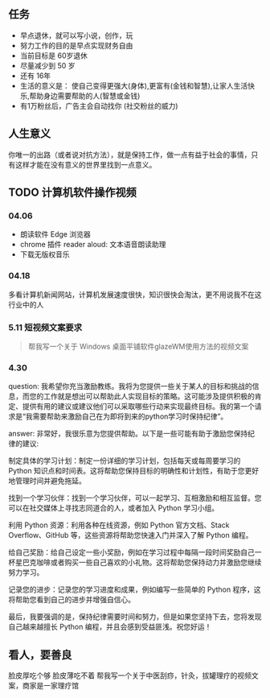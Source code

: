 


## 任务 

- 早点退休，就可以写小说，创作，玩
- 努力工作的目的是早点实现财务自由
- 当前目标是 60岁退休
- 尽量减少到 50 岁
- 还有 16年
- 生活的意义是： 使自己变得更强大(身体),更富有(金钱和智慧),让家人生活快乐,帮助身边需要帮助的人(智慧或金钱) 
- 有1万粉丝后，广告主会自动找你 (社交粉丝的威力)

## 人生意义

你唯一的出路（或者说对抗方法），就是保持工作，做一点有益于社会的事情，只有这样才能在没有意义的世界里找到一点意义。

## TODO 计算机软件操作视频
### 04.06

- 朗读软件  Edge 浏览器 
-  chrome 插件 reader aloud: 文本语音朗读助理
- 下载无版权音乐


### 04.18

多看计算机新闻网站，计算机发展速度很快，知识很快会淘汰，更不用说我不在这行业中的人


### 5.11 短视频文案要求

>帮我写一个关于 Windows 桌面平铺软件glazeWM使用方法的视频文案


### 4.30

question:
我希望你充当激励教练。我将为您提供一些关于某人的目标和挑战的信息，而您的工作就是想出可以帮助此人实现目标的策略。这可能涉及提供积极的肯定、提供有用的建议或建议他们可以采取哪些行动来实现最终目标。我的第一个请求是“我需要帮助来激励自己在为即将到来的python学习时保持纪律”。


answer:
非常好，我很乐意为您提供帮助。以下是一些可能有助于激励您保持纪律的建议:

制定具体的学习计划：制定一份详细的学习计划，包括每天或每周要学习的 Python 知识点和时间表。这将帮助您保持目标的明确性和计划性，有助于您更好地管理时间并避免拖延。

找到一个学习伙伴：找到一个学习伙伴，可以一起学习、互相激励和相互监督。您可以在社交媒体上寻找志同道合的人，或者加入 Python 学习小组。

利用 Python 资源：利用各种在线资源，例如 Python 官方文档、Stack Overflow、GitHub 等，这些资源将帮助您快速入门并深入了解 Python 编程。

给自己奖励：给自己设定一些小奖励，例如在学习过程中每隔一段时间奖励自己一杯星巴克咖啡或者购买一些自己喜欢的小礼物。这将帮助您保持动力并激励您继续努力学习。

记录您的进步：记录您的学习进度和成果，例如编写一些简单的 Python 程序，这将帮助您看到自己的进步并增强自信心。

最后，我要强调的是，保持纪律需要时间和努力，但是如果您坚持下去，您将发现自己越来越擅长 Python 编程，并且会感到受益匪浅。祝您好运！

## 看人，要善良

脸皮厚吃个够 脸皮薄吃不着
帮我写一个关于中医刮痧，针灸，拔罐理疗的视频文案，商家是一家理疗馆

